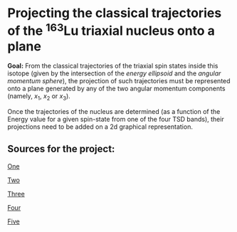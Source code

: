 # Projecting the classical trajectories of the $^{163}$Lu triaxial nucleus onto a plane

**Goal:** From the classical trajectories of the triaxial spin states inside this isotope (given by the intersection of the *energy ellipsoid* and the *angular momentum sphere*), the projection of such trajectories must be represented onto a plane generated by any of the two angular momentum components (namely, $x_1$, $x_2$ or $x_3$).

Once the trajectories of the nucleus are determined (as a function of the Energy value for a given spin-state from one of the four TSD bands), their projections need to be added on a 2d graphical representation.

## Sources for the project:

[One](https://math.stackexchange.com/questions/573055/projection-of-ellipsoid)

[Two](https://math.stackexchange.com/questions/1187285/how-to-get-projection-of-ellipsoid-onto-sphere?rq=1)

[Three](https://math.stackexchange.com/questions/1817689/projection-of-an-ellipsoid-on-xy-plane?rq=1)

[Four](https://math.stackexchange.com/questions/3610652/find-x-y-z-maximum-and-minimum-points-of-ellipsoid?rq=1)

[Five](https://math.stackexchange.com/questions/1592118/intersection-of-2d-plane-and-n-dimensional-ellipsoid?rq=1)